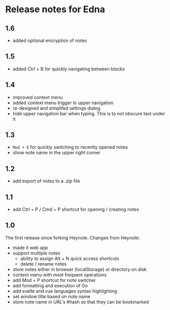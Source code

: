 # Release notes for Edna

## 1.6

- added optional encryption of notes

## 1.5

- added Ctrl + B for quickly navigating between blocks

## 1.4

- improved context menu
- added context menu trigger in upper navigation
- re-designed and simplifed settings dialog
- hide upper navigation bar when typing. This is to not obscure text under it

## 1.3

- `Mod + E` for quickly switching to recently opened notes
- show note name in the upper right corner

## 1.2

- add export of notes to a .zip file

## 1.1

- add Ctrl + P / Cmd + P shortcut for opening / creating notes

## 1.0

The first release since forking Heynote. Changes from Heynote:

- made it web app
- support multiple notes
  - ability to assign Alt + N quick access shortcuts
  - delete / rename notes
- store notes either in browser (localStorage) or directory on disk
- context menu with most frequent operations
- add Mod + P shortcut for note switcher
- add formatting and execution of Go
- add svelte and vue languages syntax highlighting
- set window title based on note name
- store note name in URL's #hash so that they can be bookmarked
